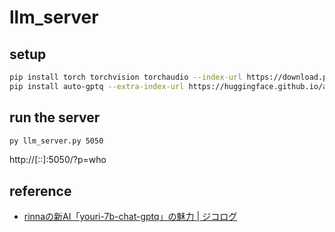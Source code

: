 # llm_server

## setup

```sh
pip install torch torchvision torchaudio --index-url https://download.pytorch.org/whl/cu118
pip install auto-gptq --extra-index-url https://huggingface.github.io/autogptq-index/whl/cu118/
```

## run the server

```sh
py llm_server.py 5050
```
http://[::]:5050/?p=who

## reference

- [rinnaの新AI「youri-7b-chat-gptq」の魅力 | ジコログ](https://self-development.info/rinna%E3%81%AE%E6%96%B0ai%E3%80%8Cyouri-7b-chat-gptq%E3%80%8D%E3%81%AE%E9%AD%85%E5%8A%9B/)
